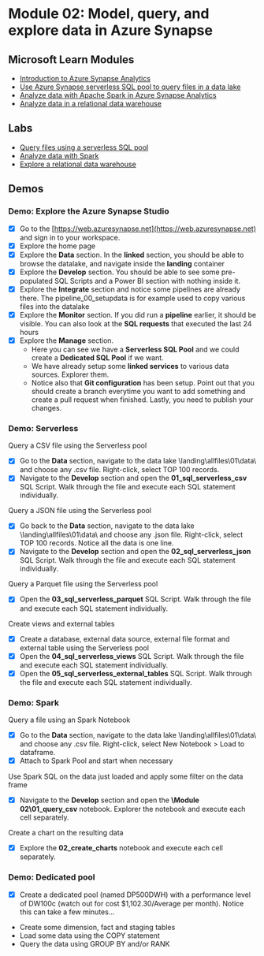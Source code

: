 # Module 02: Model, query, and explore data in Azure Synapse

## Microsoft Learn Modules

- [Introduction to Azure Synapse Analytics](https://docs.microsoft.com/learn/modules/introduction-azure-synapse-analytics/)
- [Use Azure Synapse serverless SQL pool to query files in a data lake](https://docs.microsoft.com/learn/modules/query-data-lake-using-azure-synapse-serverless-sql-pools/)
- [Analyze data with Apache Spark in Azure Synapse Analytics](https://docs.microsoft.com/learn/modules/understand-big-data-engineering-with-apache-spark-azure-synapse-analytics/)
- [Analyze data in a relational data warehouse](https://docs.microsoft.com/learn/modules/design-multidimensional-schema-to-optimize-analytical-workloads/)

## Labs

- [Query files using a serverless SQL pool](https://aka.ms/mslearn-synapse-sql)
- [Analyze data with Spark](https://aka.ms/mslearn-synapse-spark)
- [Explore a relational data warehouse](https://aka.ms/mslearn-synapse-dw)

## Demos

### Demo: Explore the Azure Synapse Studio

- [x] Go to the [https://web.azuresynapse.net](https://web.azuresynapse.net) and sign in to your workspace.
- [x] Explore the home page
- [x] Explore the **Data** section. In the **linked** section, you should be able to browse the datalake, and navigate inside the **landing** container
- [x] Explore the **Develop** section. You should be able to see some pre-populated SQL Scripts and a Power BI section with nothing inside it.
- [x] Explore the **Integrate** section and notice some pipelines are already there. The pipeline_00_setupdata is for example used to copy various files into the datalake
- [x] Explore the **Monitor** section. If you did run a **pipeline** earlier, it should be visible. You can also look at the **SQL requests** that executed the last 24 hours
- [x] Explore the **Manage** section.
  - Here you can see we have a **Serverless SQL Pool** and we could create a **Dedicated SQL Pool** if we want.
  - We have already setup some **linked services** to various data sources. Explorer them.
  - Notice also that **Git configuration** has been setup. Point out that you should create a branch everytime you want to add something and create a pull request when finished. Lastly, you need to publish your changes.

### Demo: Serverless

Query a CSV file using the Serverless pool

- [x] Go to the **Data** section, navigate to the data lake \landing\allfiles\01\data\ and choose any .csv file. Right-click, select TOP 100 records.
- [x] Navigate to the **Develop** section and open the **01_sql_serverless_csv** SQL Script. Walk through the file and execute each SQL statement individually.

Query a JSON file using the Serverless pool

- [x] Go back to the **Data** section, navigate to the data lake \landing\allfiles\01\data\ and choose any .json file. Right-click, select TOP 100 records. Notice all the data is one line.
- [x] Navigate to the **Develop** section and open the **02_sql_serverless_json** SQL Script. Walk through the file and execute each SQL statement individually.

Query a Parquet file using the Serverless pool

- [x] Open the **03_sql_serverless_parquet** SQL Script. Walk through the file and execute each SQL statement individually.

Create views and external tables

- [x] Create a database, external data source, external file format and external table using the Serverless pool
- [x] Open the **04_sql_serverless_views** SQL Script. Walk through the file and execute each SQL statement individually.
- [x] Open the **05_sql_serverless_external_tables** SQL Script. Walk through the file and execute each SQL statement individually.

### Demo: Spark

Query a file using an Spark Notebook

- [x] Go to the **Data** section, navigate to the data lake \landing\allfiles\01\data\ and choose any .csv file. Right-click, select New Notebook > Load to dataframe.
- [x] Attach to Spark Pool and start when necessary

Use Spark SQL on the data just loaded and apply some filter on the data frame

- [x] Navigate to the **Develop** section and open the **\Module 02\01_query_csv** notebook. Explorer the notebook and execute each cell separately.

Create a chart on the resulting data

- [x] Explore the **02_create_charts** notebook and execute each cell separately.

### Demo: Dedicated pool

- [x] Create a dedicated pool (named DP500DWH) with a performance level of DW100c (watch out for cost $1,102.30/Average per month). Notice this can take a few minutes...
- Create some dimension, fact and staging tables
- Load some data using the COPY statement
- Query the data using GROUP BY and/or RANK
